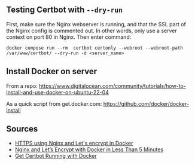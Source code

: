 ## Testing Certbot with `--dry-run`

First, make sure the Nginx webserver is running, and that the SSL part of the Nginx config is commented out. In other words, only use a server context on port 80 in Nginx. Then enter command:

```
docker compose run --rm  certbot certonly --webroot --webroot-path /var/www/certbot/ --dry-run -d <server_name>
```

## Install Docker on server

From a repo:
https://www.digitalocean.com/community/tutorials/how-to-install-and-use-docker-on-ubuntu-22-04

As a quick script from get.docker.com:
https://github.com/docker/docker-install

## Sources

- [HTTPS using Nginx and Let's encrypt in Docker](https://mindsers.blog/post/https-using-nginx-certbot-docker/)
- [Nginx and Let’s Encrypt with Docker in Less Than 5 Minutes](https://pentacent.medium.com/nginx-and-lets-encrypt-with-docker-in-less-than-5-minutes-b4b8a60d3a71)
- [Get Certbot Running with Docker](https://eff-certbot.readthedocs.io/en/stable/install.html#running-with-docker)
